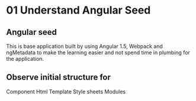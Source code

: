 # 01 Understand Angular Seed

## Angular seed
This is base application built by using Angular 1.5, Webpack and ngMetadata to make the learning easier and not spend time in plumbing for the application.

## Observe initial structure for 
Component
Html Template
Style sheets
Modules